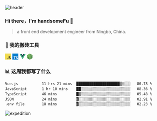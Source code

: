 ![header](https://raw.githubusercontent.com/fzq1998/fzq1998/master/header.png)

### Hi there，I'm handsomeFu 👋

> a front end development engineer from Ningbo, China.

### 🔧 我的搬砖工具
<code><img height="20" src="https://raw.githubusercontent.com/github/explore/80688e429a7d4ef2fca1e82350fe8e3517d3494d/topics/javascript/javascript.png" alt="javascript"></code>
<code><img height="20" src="https://raw.githubusercontent.com/github/explore/80688e429a7d4ef2fca1e82350fe8e3517d3494d/topics/typescript/typescript.png" alt="typescript"></code>
<code><img height="20" src="https://raw.githubusercontent.com/github/explore/80688e429a7d4ef2fca1e82350fe8e3517d3494d/topics/vue/vue.png" alt="vue"></code>
<code><img height="20" src="https://raw.githubusercontent.com/github/explore/80688e429a7d4ef2fca1e82350fe8e3517d3494d/topics/nodejs/nodejs.png" alt="nodejs"></code>



### 📊 这周我都写了什么
<!--START_SECTION:waka-->

```txt
Vue.js           11 hrs 21 mins  ████████████████████▒░░░░   80.78 %
JavaScript       1 hr 10 mins    ██░░░░░░░░░░░░░░░░░░░░░░░   08.36 %
TypeScript       46 mins         █▒░░░░░░░░░░░░░░░░░░░░░░░   05.48 %
JSON             24 mins         ▓░░░░░░░░░░░░░░░░░░░░░░░░   02.91 %
.env file        18 mins         ▓░░░░░░░░░░░░░░░░░░░░░░░░   02.23 %
```

<!--END_SECTION:waka-->


![expedition](https://raw.githubusercontent.com/fzq1998/fzq1998/master/expedition.gif)


